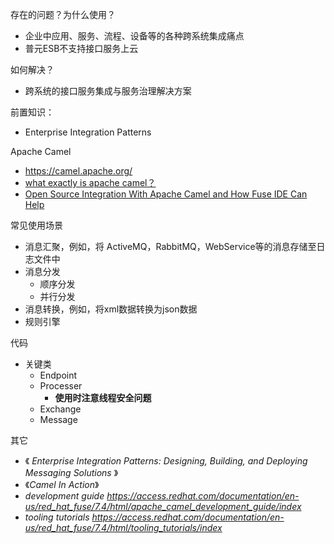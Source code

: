 存在的问题？为什么使用？

- 企业中应用、服务、流程、设备等的各种跨系统集成痛点
- 普元ESB不支持接口服务上云



如何解决？

- 跨系统的接口服务集成与服务治理解决方案



前置知识：

- Enterprise Integration Patterns



Apache Camel

-  https://camel.apache.org/ 
- [what exactly is apache camel？](https://stackoverflow.com/questions/8845186/what-exactly-is-apache-camel )
- [Open Source Integration With Apache Camel and How Fuse IDE Can Help](https://dzone.com/articles/open-source-integration-apache)

常见使用场景

- 消息汇聚，例如，将 ActiveMQ，RabbitMQ，WebService等的消息存储至日志文件中
- 消息分发
  - 顺序分发
  - 并行分发
- 消息转换，例如，将xml数据转换为json数据
- 规则引擎

代码

- 关键类
  - Endpoint
  - Processer
    - **使用时注意线程安全问题**
  - Exchange
  - Message





其它

- 《 *Enterprise Integration Patterns: Designing, Building, and Deploying Messaging Solutions* 》
- 《*Camel In Action*》
- *development guide https://access.redhat.com/documentation/en-us/red_hat_fuse/7.4/html/apache_camel_development_guide/index*
- *tooling tutorials https://access.redhat.com/documentation/en-us/red_hat_fuse/7.4/html/tooling_tutorials/index*